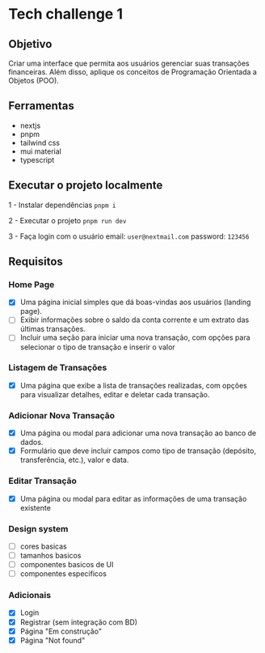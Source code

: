 # Tech challenge 1

## Objetivo

Criar uma interface que permita aos usuários gerenciar suas transações financeiras.
Além disso, aplique os conceitos de Programação Orientada a Objetos (POO).

## Ferramentas

- nextjs
- pnpm
- tailwind css
- mui material
- typescript

## Executar o projeto localmente

1 - Instalar dependências
`pnpm i`

2 - Executar o projeto
`pnpm run dev`

3 - Faça login com o usuário
email: `user@nextmail.com`
password: `123456`

## Requisitos

### Home Page

- [x] Uma página inicial simples que dá boas-vindas aos usuários (landing page).
- [ ] Exibir informações sobre o saldo da conta corrente e um extrato das últimas transações.
- [ ] Incluir uma seção para iniciar uma nova transação, com opções para selecionar o tipo de transação e inserir o valor

### Listagem de Transações

- [x] Uma página que exibe a lista de transações realizadas, com opções para visualizar detalhes, editar e deletar cada transação.

### Adicionar Nova Transação

- [x] Uma página ou modal para adicionar uma nova transação ao banco de dados.
- [x] Formulário que deve incluir campos como tipo de transação (depósito,
      transferência, etc.), valor e data.

### Editar Transação

- [x] Uma página ou modal para editar as informações de uma transação existente

### Design system

- [ ] cores basicas
- [ ] tamanhos basicos
- [ ] componentes basicos de UI
- [ ] componentes especificos

### Adicionais

- [x] Login
- [x] Registrar (sem integração com BD)
- [x] Página "Em construção"
- [x] Página "Not found"

